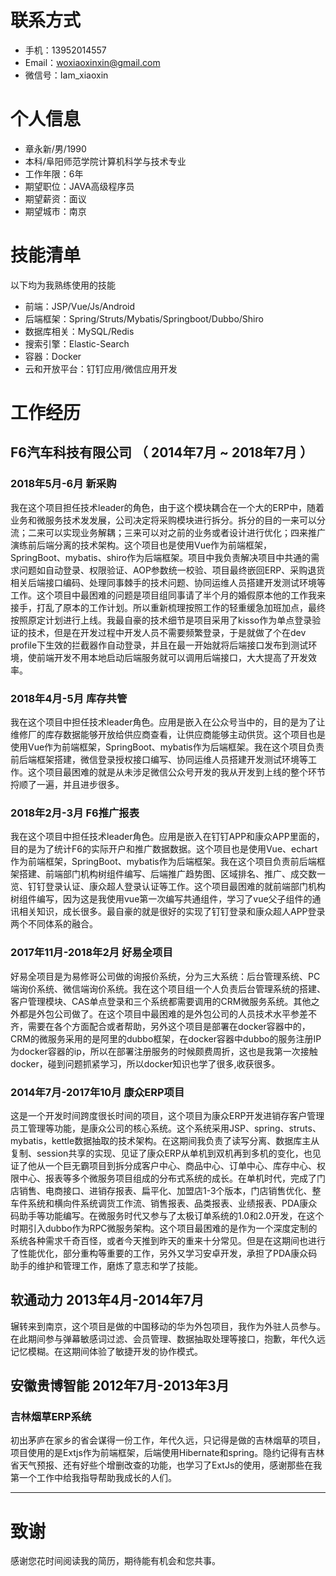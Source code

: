 
# 联系方式


- 手机：13952014557
- Email：woxiaoxinxin@gmail.com
- 微信号：Iam_xiaoxin
# 个人信息

 - 章永新/男/1990
 - 本科/阜阳师范学院计算机科学与技术专业
 - 工作年限：6年
  - 期望职位：JAVA高级程序员
 - 期望薪资：面议
 - 期望城市：南京
# 技能清单
以下均为我熟练使用的技能

- 前端：JSP/Vue/Js/Android
- 后端框架：Spring/Struts/Mybatis/Springboot/Dubbo/Shiro
- 数据库相关：MySQL/Redis
- 搜索引擎：Elastic-Search
- 容器：Docker
- 云和开放平台：钉钉应用/微信应用开发

# 工作经历
## F6汽车科技有限公司 （ 2014年7月 ~ 2018年7月 ）
### 2018年5月-6月 新采购
我在这个项目担任技术leader的角色，由于这个模块耦合在一个大的ERP中，随着业务和微服务技术发发展，公司决定将采购模块进行拆分。拆分的目的一来可以分流；二来可以实现业务解耦；三来可以对之前的业务或者设计进行优化；四来推广演练前后端分离的技术架构。这个项目也是使用Vue作为前端框架，SpringBoot、mybatis、shiro作为后端框架。项目中我负责解决项目中共通的需求问题如自动登录、权限验证、AOP参数统一校验、项目最终嵌回ERP、采购退货相关后端接口编码、处理同事棘手的技术问题、协同运维人员搭建开发测试环境等工作。这个项目中最困难的问题是项目组同事请了半个月的婚假原本他的工作我来接手，打乱了原本的工作计划。所以重新梳理按照工作的轻重缓急加班加点，最终按照原定计划进行上线。我最自豪的技术细节是项目采用了kisso作为单点登录验证的技术，但是在开发过程中开发人员不需要频繁登录，于是就做了个在dev profile下生效的拦截器作自动登录，并且在最一开始就将后端接口发布到测试环境，使前端开发不用本地启动后端服务就可以调用后端接口，大大提高了开发效率。
### 2018年4月-5月 库存共管
我在这个项目中担任技术leader角色。应用是嵌入在公众号当中的，目的是为了让维修厂的库存数据能够开放给供应商查看，让供应商能够主动供货。这个项目也是使用Vue作为前端框架，SpringBoot、mybatis作为后端框架。我在这个项目负责前后端框架搭建，微信登录授权接口编写、协同运维人员搭建开发测试环境等工作。这个项目最困难的就是从未涉足微信公众号开发的我从开发到上线的整个环节捋顺了一遍，并且进步很多。
### 2018年2月-3月 F6推广报表
我在这个项目中担任技术leader角色。应用是嵌入在钉钉APP和康众APP里面的，目的是为了统计F6的实际开户和推广数据数据。这个项目也是使用Vue、echart作为前端框架，SpringBoot、mybatis作为后端框架。我在这个项目负责前后端框架搭建、前端部门机构树组件编写、后端推广趋势图、区域排名、推广、成交数一览、钉钉登录认证、康众超人登录认证等工作。这个项目最困难的就前端部门机构树组件编写，因为这是我使用vue第一次编写共通组件，学习了vue父子组件的通讯相关知识，成长很多。最自豪的就是很好的实现了钉钉登录和康众超人APP登录两个不同体系的融合。
### 2017年11月-2018年2月 好易全项目
好易全项目是为易修哥公司做的询报价系统，分为三大系统：后台管理系统、PC端询价系统、微信端询价系统。我在这个项目组一个人负责后台管理系统的搭建、客户管理模块、CAS单点登录和三个系统都需要调用的CRM微服务系统。其他之外都是外包公司做了。在这个项目中最困难的是外包公司的人员技术水平参差不齐，需要在各个方面配合或者帮助，另外这个项目是部署在docker容器中的，CRM的微服务采用的是阿里的dubbo框架，在docker容器中dubbo的服务注册IP为docker容器的ip，所以在部署注册服务的时候颇费周折，这也是我第一次接触docker，碰到问题抓紧学习，所以docker知识也学了很多,收获很多。
### 2014年7月-2017年10月 康众ERP项目
这是一个开发时间跨度很长时间的项目，这个项目为康众ERP开发进销存客户管理员工管理等功能，是康众公司的核心系统。这个系统采用JSP、spring、struts、mybatis，kettle数据抽取的技术架构。在这期间我负责了读写分离、数据库主从复制、session共享的实现、见证了康众ERP从单机到双机再到多机的变化，也见证了他从一个巨无霸项目到拆分成客户中心、商品中心、订单中心、库存中心、权限中心、报表等多个微服务项目组成的分布式系统的成长。在单机时代，完成了门店销售、电商接口、进销存报表、扁平化、加盟店1-3个版本，门店销售优化、整车件系统和横向件系统调货工作流、销售报表、品类报表、业绩报表、PDA康众码助手等功能编写。在微服务时代又参与了太极订单系统的1.0和2.0开发，在这个时期引入dubbo作为RPC微服务架构。这个项目最困难的是作为一个深度定制的系统各种需求千奇百怪，或者今天推到昨天的重来十分常见。但是在这期间也进行了性能优化，部分重构等重要的工作，另外又学习安卓开发，承担了PDA康众码助手的维护和管理工作，磨炼了意志和学了技能。
## 软通动力 2013年4月-2014年7月
辗转来到南京，这个项目是做的中国移动的华为外包项目，我作为外驻人员参与。在此期间参与弹幕敏感词过滤、会员管理、数据抽取处理等接口，抱歉，年代久远记忆模糊。在这期间体验了敏捷开发的协作模式。
## 安徽贵博智能 2012年7月-2013年3月
### 吉林烟草ERP系统
初出茅庐在家乡的省会谋得一份工作，年代久远，只记得是做的吉林烟草的项目，项目使用的是Extjs作为前端框架，后端使用Hibernate和spring。隐约记得有吉林省天气预报、还有好些个增删改查的功能，也学习了ExtJs的使用，感谢那些在我第一个工作中给我指导帮助我成长的人们。

---
# 致谢
感谢您花时间阅读我的简历，期待能有机会和您共事。
